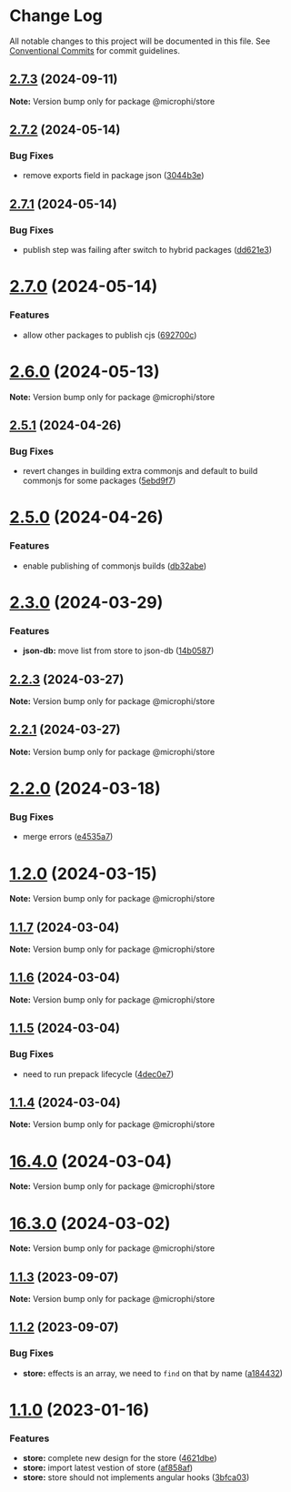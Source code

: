 # Change Log

All notable changes to this project will be documented in this file.
See [Conventional Commits](https://conventionalcommits.org) for commit guidelines.

## [2.7.3](https://github.com/microph1/microphi/compare/v2.7.2...v2.7.3) (2024-09-11)

**Note:** Version bump only for package @microphi/store

## [2.7.2](https://github.com/microph1/microphi/compare/v2.7.1...v2.7.2) (2024-05-14)

### Bug Fixes

* remove exports field in package json ([3044b3e](https://github.com/microph1/microphi/commit/3044b3e6d20e026240f63cc2272823105950af22))

## [2.7.1](https://github.com/microph1/microphi/compare/v2.7.0...v2.7.1) (2024-05-14)

### Bug Fixes

* publish step was failing after switch to hybrid packages ([dd621e3](https://github.com/microph1/microphi/commit/dd621e356954de1a0f58cd6043c7e29a9a7c9743))

# [2.7.0](https://github.com/microph1/microphi/compare/v2.6.0...v2.7.0) (2024-05-14)

### Features

* allow other packages to publish cjs ([692700c](https://github.com/microph1/microphi/commit/692700c703db8105e51455b578adbcc2f8c0075f))

# [2.6.0](https://github.com/microph1/microphi/compare/v2.5.1...v2.6.0) (2024-05-13)

**Note:** Version bump only for package @microphi/store

## [2.5.1](https://github.com/microph1/microphi/compare/v2.5.0...v2.5.1) (2024-04-26)

### Bug Fixes

* revert changes in building extra commonjs and default to build commonjs for some packages ([5ebd9f7](https://github.com/microph1/microphi/commit/5ebd9f72ec43171495d709f09deaf507c08bfdc7))

# [2.5.0](https://github.com/microph1/microphi/compare/v2.4.0...v2.5.0) (2024-04-26)

### Features

* enable publishing of commonjs builds ([db32abe](https://github.com/microph1/microphi/commit/db32abe5c1680b83ecd886b382011d834ed2006f))

# [2.3.0](https://github.com/microph1/microphi/compare/v2.2.3...v2.3.0) (2024-03-29)

### Features

* **json-db:** move list from store to json-db ([14b0587](https://github.com/microph1/microphi/commit/14b0587d01750005c0a763a0bcc66e2056010fc2))

## [2.2.3](https://github.com/microph1/microphi/compare/v2.2.2...v2.2.3) (2024-03-27)

**Note:** Version bump only for package @microphi/store

## [2.2.1](https://github.com/microph1/microphi/compare/v2.2.0...v2.2.1) (2024-03-27)

**Note:** Version bump only for package @microphi/store

# [2.2.0](https://github.com/microph1/microphi/compare/v1.2.0...v2.2.0) (2024-03-18)

### Bug Fixes

* merge errors ([e4535a7](https://github.com/microph1/microphi/commit/e4535a77c882a0d70851c4de600c948c1c2f3718))

# [1.2.0](https://github.com/microph1/microphi/compare/v1.1.7...v1.2.0) (2024-03-15)

**Note:** Version bump only for package @microphi/store

## [1.1.7](https://github.com/microph1/microphi/compare/v1.1.6...v1.1.7) (2024-03-04)

**Note:** Version bump only for package @microphi/store

## [1.1.6](https://github.com/microph1/microphi/compare/v1.1.5...v1.1.6) (2024-03-04)

**Note:** Version bump only for package @microphi/store

## [1.1.5](https://github.com/microph1/microphi/compare/v1.1.4...v1.1.5) (2024-03-04)

### Bug Fixes

* need to run prepack lifecycle ([4dec0e7](https://github.com/microph1/microphi/commit/4dec0e7a269e963448c8b74a141891bd2f39e021))

## [1.1.4](https://github.com/microph1/microphi/compare/v16.4.0...v1.1.4) (2024-03-04)

**Note:** Version bump only for package @microphi/store

# [16.4.0](https://github.com/microph1/microphi/compare/v16.3.0...v16.4.0) (2024-03-04)

**Note:** Version bump only for package @microphi/store

# [16.3.0](https://github.com/microph1/microphi/compare/v1.1.3...v16.3.0) (2024-03-02)

**Note:** Version bump only for package @microphi/store

## [1.1.3](https://github.com/microph1/microphi/compare/v1.1.2...v1.1.3) (2023-09-07)

**Note:** Version bump only for package @microphi/store

## [1.1.2](https://github.com/microph1/microphi/compare/v1.1.0...v1.1.2) (2023-09-07)

### Bug Fixes

* **store:** effects is an array, we need to `find` on that by name ([a184432](https://github.com/microph1/microphi/commit/a1844325e3833f04d27171d2f09d80e19c7f1159))

# [1.1.0](https://github.com/microph1/microphi/compare/v0.2.10...v1.1.0) (2023-01-16)

### Features

* **store:** complete new design for the store ([4621dbe](https://github.com/microph1/microphi/commit/4621dbe731587cb693bde768b631b22b6ccb2c1c))
* **store:** import latest vestion of store ([af858af](https://github.com/microph1/microphi/commit/af858af501fb39f8185d226b032629e5cb9fc19d))
* **store:** store should not implements angular hooks ([3bfca03](https://github.com/microph1/microphi/commit/3bfca03979f2e8858558c306fefe17534b5410d1))
